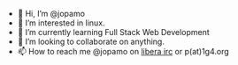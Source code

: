 - 👋 Hi, I’m @jopamo
- 👀 I’m interested in linux.
- 🌱 I’m currently learning Full Stack Web Development
- 💞️ I’m looking to collaborate on anything.
- 📫 How to reach me @jopamo on [libera irc](https://libera.chat/) or p(at)1g4.org
